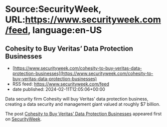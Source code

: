# Source:SecurityWeek, URL:https://www.securityweek.com/feed, language:en-US

## Cohesity to Buy Veritas’ Data Protection Businesses
 - [https://www.securityweek.com/cohesity-to-buy-veritas-data-protection-businesses](https://www.securityweek.com/cohesity-to-buy-veritas-data-protection-businesses)
 - RSS feed: https://www.securityweek.com/feed
 - date published: 2024-02-11T12:05:06+00:00

<p>Data security firm Cohesity will buy Veritas’ data protection business,  creating a data security and management giant valued at roughly $7 billion.</p>
<p>The post <a href="https://www.securityweek.com/cohesity-to-buy-veritas-data-protection-businesses/">Cohesity to Buy Veritas’ Data Protection Businesses</a> appeared first on <a href="https://www.securityweek.com">SecurityWeek</a>.</p>


